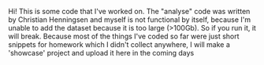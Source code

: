 Hi! This is some code that I've worked on. The "analyse" code was written by Christian Henningsen and myself is not functional by itself, because I'm unable to add the dataset because it is too large (>100Gb). So if you run it, it will break.
Because most of the things I've coded so far were just short snippets for homework which I didn't collect anywhere, I will make a 'showcase' project and upload it here in the coming days

